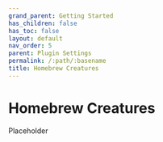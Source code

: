 ```yaml
---
grand_parent: Getting Started
has_children: false
has_toc: false
layout: default
nav_order: 5
parent: Plugin Settings
permalink: /:path/:basename
title: Homebrew Creatures
---
```


# Homebrew Creatures

Placeholder
